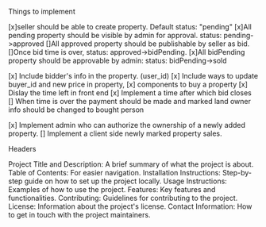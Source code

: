Things to implement

[x]seller should be able to create property. Default status: "pending"
[x]All pending property should be visible by admin for approval. status: pending->approved
[]All approved property should be publishable by seller as bid. 
[]Once bid time is over, status: approved->bidPending.
[x]All bidPending property should be approvable by admin: status: bidPending->sold
 
[x] Include bidder's info in the property. (user_id)
[x] Include ways to update buyer_id and new price in property,
[x] components to buy a property
[x] Dislay the time left in front end
[x] Implement a time after which bid closes
[] When time is over the payment should be made and marked land owner info should be changed to bought person


[x] Implement admin who can authorize the ownership of a newly added property.
[] Implement a client side newly marked property sales.

Headers

Project Title and Description: A brief summary of what the project is about.
Table of Contents: For easier navigation.
Installation Instructions: Step-by-step guide on how to set up the project locally.
Usage Instructions: Examples of how to use the project.
Features: Key features and functionalities.
Contributing: Guidelines for contributing to the project.
License: Information about the project's license.
Contact Information: How to get in touch with the project maintainers.